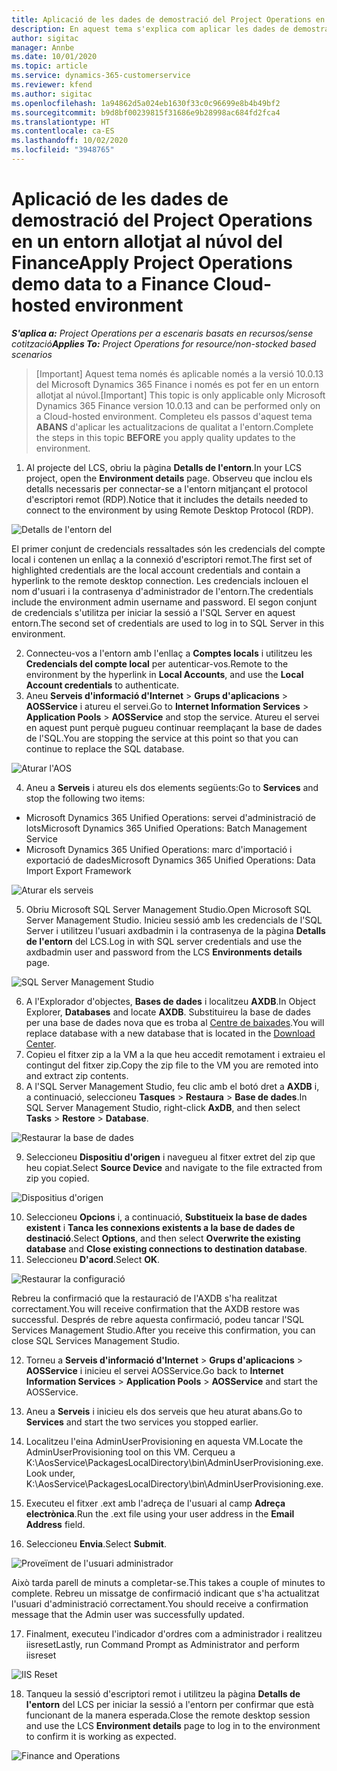 ```yaml
---
title: Aplicació de les dades de demostració del Project Operations en un entorn allotjat al núvol del Finance
description: En aquest tema s'explica com aplicar les dades de demostració del Project Operations en un entorn del Dynamics 365 Finance allotjat al núvol.
author: sigitac
manager: Annbe
ms.date: 10/01/2020
ms.topic: article
ms.service: dynamics-365-customerservice
ms.reviewer: kfend
ms.author: sigitac
ms.openlocfilehash: 1a94862d5a024eb1630f33c0c96699e8b4b49bf2
ms.sourcegitcommit: b9d8bf00239815f31686e9b28998ac684fd2fca4
ms.translationtype: HT
ms.contentlocale: ca-ES
ms.lasthandoff: 10/02/2020
ms.locfileid: "3948765"
---
```

# <a name="apply-project-operations-demo-data-to-a-finance-cloud-hosted-environment"></a><span data-ttu-id="7a296-103">Aplicació de les dades de demostració del Project Operations en un entorn allotjat al núvol del Finance</span><span class="sxs-lookup"><span data-stu-id="7a296-103">Apply Project Operations demo data to a Finance Cloud-hosted environment</span></span>

<span data-ttu-id="7a296-104">_**S'aplica a:** Project Operations per a escenaris basats en recursos/sense cotització_</span><span class="sxs-lookup"><span data-stu-id="7a296-104">_**Applies To:** Project Operations for resource/non-stocked based scenarios_</span></span>

><span data-ttu-id="7a296-105">[Important] Aquest tema només és aplicable només a la versió 10.0.13 del Microsoft Dynamics 365 Finance i només es pot fer en un entorn allotjat al núvol.</span><span class="sxs-lookup"><span data-stu-id="7a296-105">[Important] This topic is only applicable only Microsoft Dynamics 365 Finance version 10.0.13 and can be performed only on a Cloud-hosted environment.</span></span> <span data-ttu-id="7a296-106">Completeu els passos d'aquest tema **ABANS** d'aplicar les actualitzacions de qualitat a l'entorn.</span><span class="sxs-lookup"><span data-stu-id="7a296-106">Complete the steps in this topic **BEFORE** you apply quality updates to the environment.</span></span>

1. <span data-ttu-id="7a296-107">Al projecte del LCS, obriu la pàgina **Detalls de l'entorn**.</span><span class="sxs-lookup"><span data-stu-id="7a296-107">In your LCS project, open the **Environment details** page.</span></span> <span data-ttu-id="7a296-108">Observeu que inclou els detalls necessaris per connectar-se a l'entorn mitjançant el protocol d'escriptori remot (RDP).</span><span class="sxs-lookup"><span data-stu-id="7a296-108">Notice that it includes the details needed to connect to the environment by using Remote Desktop Protocol (RDP).</span></span>

![Detalls de l'entorn del ](./media/1EnvironmentDetails.png)

<span data-ttu-id="7a296-110">El primer conjunt de credencials ressaltades són les credencials del compte local i contenen un enllaç a la connexió d'escriptori remot.</span><span class="sxs-lookup"><span data-stu-id="7a296-110">The first set of highlighted credentials are the local account credentials and contain a hyperlink to the remote desktop connection.</span></span> <span data-ttu-id="7a296-111">Les credencials inclouen el nom d'usuari i la contrasenya d'administrador de l'entorn.</span><span class="sxs-lookup"><span data-stu-id="7a296-111">The credentials include the environment admin username and password.</span></span> <span data-ttu-id="7a296-112">El segon conjunt de credencials s'utilitza per iniciar la sessió a l'SQL Server en aquest entorn.</span><span class="sxs-lookup"><span data-stu-id="7a296-112">The second set of credentials are used to log in to SQL Server in this environment.</span></span>

2. <span data-ttu-id="7a296-113">Connecteu-vos a l'entorn amb l'enllaç a **Comptes locals** i utilitzeu les **Credencials del compte local** per autenticar-vos.</span><span class="sxs-lookup"><span data-stu-id="7a296-113">Remote to the environment by the hyperlink in **Local Accounts**, and use the **Local Account credentials** to authenticate.</span></span>
3. <span data-ttu-id="7a296-114">Aneu **Serveis d'informació d'Internet** > **Grups d'aplicacions** > **AOSService** i atureu el servei.</span><span class="sxs-lookup"><span data-stu-id="7a296-114">Go to **Internet Information Services** > **Application Pools** > **AOSService** and stop the service.</span></span> <span data-ttu-id="7a296-115">Atureu el servei en aquest punt perquè pugueu continuar reemplaçant la base de dades de l'SQL.</span><span class="sxs-lookup"><span data-stu-id="7a296-115">You are stopping the service at this point so that you can continue to replace the SQL database.</span></span>

![Aturar l'AOS](./media/2StopAOS.png)

4. <span data-ttu-id="7a296-117">Aneu a **Serveis** i atureu els dos elements següents:</span><span class="sxs-lookup"><span data-stu-id="7a296-117">Go to **Services** and stop the following two items:</span></span>

- <span data-ttu-id="7a296-118">Microsoft Dynamics 365 Unified Operations: servei d'administració de lots</span><span class="sxs-lookup"><span data-stu-id="7a296-118">Microsoft Dynamics 365 Unified Operations: Batch Management Service</span></span>
- <span data-ttu-id="7a296-119">Microsoft Dynamics 365 Unified Operations: marc d'importació i exportació de dades</span><span class="sxs-lookup"><span data-stu-id="7a296-119">Microsoft Dynamics 365 Unified Operations: Data Import Export Framework</span></span>

![Aturar els serveis](./media/3StopServices.png)

5. <span data-ttu-id="7a296-121">Obriu Microsoft SQL Server Management Studio.</span><span class="sxs-lookup"><span data-stu-id="7a296-121">Open Microsoft SQL Server Management Studio.</span></span> <span data-ttu-id="7a296-122">Inicieu sessió amb les credencials de l'SQL Server i utilitzeu l'usuari axdbadmin i la contrasenya de la pàgina **Detalls de l'entorn** del LCS.</span><span class="sxs-lookup"><span data-stu-id="7a296-122">Log in with SQL server credentials and use the axdbadmin user and password from the LCS **Environments details** page.</span></span>

![SQL Server Management Studio](./media/4SSMS.png)

6. <span data-ttu-id="7a296-124">A l'Explorador d'objectes, **Bases de dades** i localitzeu **AXDB**.</span><span class="sxs-lookup"><span data-stu-id="7a296-124">In Object Explorer, **Databases** and locate **AXDB**.</span></span> <span data-ttu-id="7a296-125">Substituireu la base de dades per una base de dades nova que es troba al [Centre de baixades](https://download.microsoft.com/download/1/a/3/1a314bd2-b082-4a87-abdc-1ba26c92b63d/ProjOpsDemoDataFOGARelease.zip).</span><span class="sxs-lookup"><span data-stu-id="7a296-125">You will replace database with a new database that is located in the [Download Center](https://download.microsoft.com/download/1/a/3/1a314bd2-b082-4a87-abdc-1ba26c92b63d/ProjOpsDemoDataFOGARelease.zip).</span></span> 
7. <span data-ttu-id="7a296-126">Copieu el fitxer zip a la VM a la que heu accedit remotament i extraieu el contingut del fitxer zip.</span><span class="sxs-lookup"><span data-stu-id="7a296-126">Copy the zip file to the VM you are remoted into and extract zip contents.</span></span>
8. <span data-ttu-id="7a296-127">A l'SQL Server Management Studio, feu clic amb el botó dret a **AXDB** i, a continuació, seleccioneu **Tasques** > **Restaura** > **Base de dades**.</span><span class="sxs-lookup"><span data-stu-id="7a296-127">In SQL Server Management Studio, right-click **AxDB**, and then select **Tasks** > **Restore** > **Database**.</span></span>

![Restaurar la base de dades](./media/5RestoreDatabase.png)

9. <span data-ttu-id="7a296-129">Seleccioneu **Dispositiu d'origen** i navegueu al fitxer extret del zip que heu copiat.</span><span class="sxs-lookup"><span data-stu-id="7a296-129">Select **Source Device** and navigate to the file extracted from zip you copied.</span></span>

![Dispositius d'origen](./media/6SourceDevice.png)

10. <span data-ttu-id="7a296-131">Seleccioneu **Opcions** i, a continuació, **Substitueix la base de dades existent** i **Tanca les connexions existents a la base de dades de destinació**.</span><span class="sxs-lookup"><span data-stu-id="7a296-131">Select **Options**, and then select **Overwrite the existing database** and **Close existing connections to destination database**.</span></span> 
11. <span data-ttu-id="7a296-132">Seleccioneu **D'acord**.</span><span class="sxs-lookup"><span data-stu-id="7a296-132">Select **OK**.</span></span>

![Restaurar la configuració](./media/7RestoreSetting.png)

<span data-ttu-id="7a296-134">Rebreu la confirmació que la restauració de l'AXDB s'ha realitzat correctament.</span><span class="sxs-lookup"><span data-stu-id="7a296-134">You will receive confirmation that the AXDB restore was successful.</span></span> <span data-ttu-id="7a296-135">Després de rebre aquesta confirmació, podeu tancar l'SQL Services Management Studio.</span><span class="sxs-lookup"><span data-stu-id="7a296-135">After you receive this confirmation, you can close SQL Services Management Studio.</span></span>

12. <span data-ttu-id="7a296-136">Torneu a **Serveis d'informació d'Internet** > **Grups d'aplicacions** > **AOSService** i inicieu el servei AOSService.</span><span class="sxs-lookup"><span data-stu-id="7a296-136">Go back to **Internet Information Services** > **Application Pools** > **AOSService** and start the AOSService.</span></span>
13. <span data-ttu-id="7a296-137">Aneu a **Serveis** i inicieu els dos serveis que heu aturat abans.</span><span class="sxs-lookup"><span data-stu-id="7a296-137">Go to **Services** and start the two services you stopped earlier.</span></span>

14. <span data-ttu-id="7a296-138">Localitzeu l'eina AdminUserProvisioning en aquesta VM.</span><span class="sxs-lookup"><span data-stu-id="7a296-138">Locate the AdminUserProvisioning tool on this VM.</span></span> <span data-ttu-id="7a296-139">Cerqueu a K:\AosService\PackagesLocalDirectory\bin\AdminUserProvisioning.exe.</span><span class="sxs-lookup"><span data-stu-id="7a296-139">Look under, K:\AosService\PackagesLocalDirectory\bin\AdminUserProvisioning.exe.</span></span>
15. <span data-ttu-id="7a296-140">Executeu el fitxer .ext amb l'adreça de l'usuari al camp **Adreça electrònica**.</span><span class="sxs-lookup"><span data-stu-id="7a296-140">Run the .ext file using your user address in the **Email Address** field.</span></span> 
16. <span data-ttu-id="7a296-141">Seleccioneu **Envia**.</span><span class="sxs-lookup"><span data-stu-id="7a296-141">Select **Submit**.</span></span>

![Proveïment de l'usuari administrador](./media/8AdminUserProvisioning.png)

<span data-ttu-id="7a296-143">Això tarda parell de minuts a completar-se.</span><span class="sxs-lookup"><span data-stu-id="7a296-143">This takes a couple of minutes to complete.</span></span> <span data-ttu-id="7a296-144">Rebreu un missatge de confirmació indicant que s'ha actualitzat l'usuari d'administració correctament.</span><span class="sxs-lookup"><span data-stu-id="7a296-144">You should receive a confirmation message that the Admin user was successfully updated.</span></span>

17. <span data-ttu-id="7a296-145">Finalment, executeu l'indicador d'ordres com a administrador i realitzeu iisreset</span><span class="sxs-lookup"><span data-stu-id="7a296-145">Lastly, run Command Prompt as Administrator and perform iisreset</span></span>

![IIS Reset](./media/9IISReset.png)

18. <span data-ttu-id="7a296-147">Tanqueu la sessió d'escriptori remot i utilitzeu la pàgina **Detalls de l'entorn** del LCS per iniciar la sessió a l'entorn per confirmar que està funcionant de la manera esperada.</span><span class="sxs-lookup"><span data-stu-id="7a296-147">Close the remote desktop session and use the LCS **Environment details** page to log in to the environment to confirm it is working as expected.</span></span>

![Finance and Operations](./media/10FinanceAndOperations.png)
